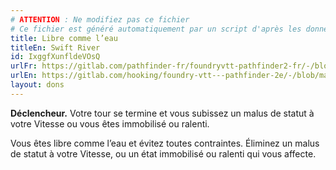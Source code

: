 ```yaml
---
# ATTENTION : Ne modifiez pas ce fichier
# Ce fichier est généré automatiquement par un script d'après les données du module Foundry VTT officiel et de sa traduction
title: Libre comme l’eau
titleEn: Swift River
id: IxggfXunfldeVOsQ
urlFr: https://gitlab.com/pathfinder-fr/foundryvtt-pathfinder2-fr/-/blob/master/data/feats/IxggfXunfldeVOsQ.htm
urlEn: https://gitlab.com/hooking/foundry-vtt---pathfinder-2e/-/blob/master/packs/data/feats.db/swift-river.json
layout: dons
---
```

**Déclencheur.** Votre tour se termine et vous subissez un malus de statut à votre Vitesse ou vous êtes immobilisé ou ralenti.

Vous êtes libre comme l’eau et évitez toutes contraintes. Éliminez un malus de statut à votre Vitesse, ou un état immobilisé ou ralenti qui vous affecte.

